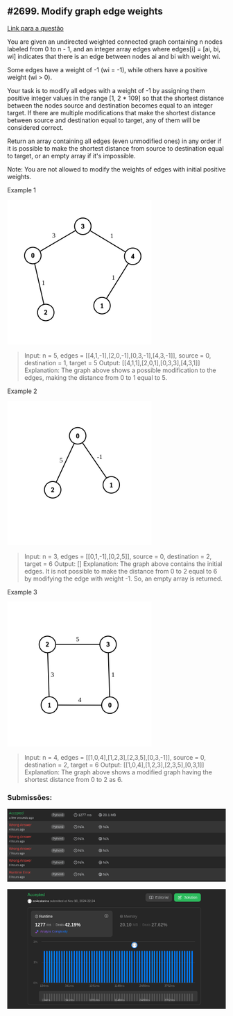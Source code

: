 ## #2699. Modify graph edge weights


[Link para a questão](https://leetcode.com/problems/modify-graph-edge-weights/description/)

You are given an undirected weighted connected graph containing n nodes labeled from 0 to n - 1, and an integer array edges where edges[i] = [ai, bi, wi] indicates that there is an edge between nodes ai and bi with weight wi.

Some edges have a weight of -1 (wi = -1), while others have a positive weight (wi > 0).

Your task is to modify all edges with a weight of -1 by assigning them positive integer values in the range [1, 2 * 109] so that the shortest distance between the nodes source and destination becomes equal to an integer target. If there are multiple modifications that make the shortest distance between source and destination equal to target, any of them will be considered correct.

Return an array containing all edges (even unmodified ones) in any order if it is possible to make the shortest distance from source to destination equal to target, or an empty array if it's impossible.

Note: You are not allowed to modify the weights of edges with initial positive weights.

Example 1

![image](./images/ex1.png)

>Input: n = 5, edges = [[4,1,-1],[2,0,-1],[0,3,-1],[4,3,-1]], source = 0, destination = 1, target = 5
>Output: [[4,1,1],[2,0,1],[0,3,3],[4,3,1]]
>Explanation: The graph above shows a possible modification to the edges, making the distance from 0 to 1 equal to 5.

Example 2

![image](./images/ex2.png)

>Input: n = 3, edges = [[0,1,-1],[0,2,5]], source = 0, destination = 2, target = 6
>Output: []
>Explanation: The graph above contains the initial edges. It is not possible to make the distance from 0 to 2 equal to 6 by modifying the edge with weight -1. So, an empty array is returned.

Example 3

![image](./images/ex3.png)

>Input: n = 4, edges = [[1,0,4],[1,2,3],[2,3,5],[0,3,-1]], source = 0, destination = 2, target = 6
>Output: [[1,0,4],[1,2,3],[2,3,5],[0,3,1]]
>Explanation: The graph above shows a modified graph having the shortest distance from 0 to 2 as 6.


### Submissões: 

![image](./images/tries.png)

![image](./images/accepted.png)